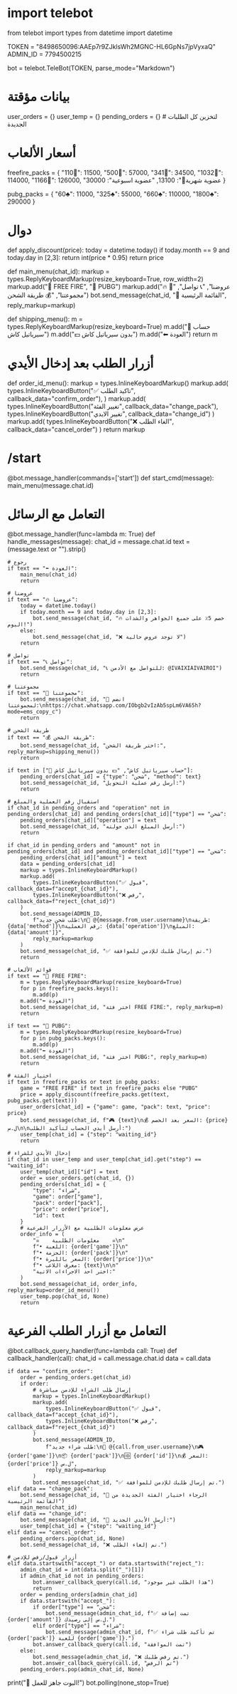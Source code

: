# import telebot
from telebot import types
from datetime import datetime

TOKEN = "8498650096:AAEp7r9ZJklsWh2MGNC-HL6GpNs7jpVyxaQ"
ADMIN_ID = 7794500215

bot = telebot.TeleBot(TOKEN, parse_mode="Markdown")

# بيانات مؤقتة
user_orders = {}
user_temp = {}
pending_orders = {}  # لتخزين كل الطلبات الجديدة

# أسعار الألعاب
freefire_packs = {
    "110💎": 11500,
    "500💎": 57000,
    "341💎": 34500,
    "1032💎": 114000,
    "1166💎": 126000,
    "عضوية شهرية💎": 13100,
    "عضوية اسبوعية": 30000
}

pubg_packs = {
    "60♣️": 11000,
    "325♣️": 55000,
    "660♣️": 110000,
    "1800♣️": 290000
}

# دوال
def apply_discount(price):
    today = datetime.today()
    if today.month == 9 and today.day in [2,3]:
        return int(price * 0.95)
    return price

def main_menu(chat_id):
    markup = types.ReplyKeyboardMarkup(resize_keyboard=True, row_width=2)
    markup.add("💎 FREE FIRE", "🎯 PUBG")
    markup.add("🔥 عروضنا", "📞 تواصل", "👥 مجموعتنا", "💰 طريقة الشحن")
    bot.send_message(chat_id, "🏰 القائمة الرئيسية", reply_markup=markup)

def shipping_menu():
    m = types.ReplyKeyboardMarkup(resize_keyboard=True)
    m.add("📲 حساب سيرياتيل كاش")
    m.add("💵 بدون سيرياتيل كاش")
    m.add("⬅ العودة")
    return m

# أزرار الطلب بعد إدخال الأيدي
def order_id_menu():
    markup = types.InlineKeyboardMarkup()
    markup.add(
        types.InlineKeyboardButton("✅ تاكيد الطلب", callback_data="confirm_order"),
    )
    markup.add(
        types.InlineKeyboardButton("تغيير الفئة", callback_data="change_pack"),
        types.InlineKeyboardButton("تغيير الايدي", callback_data="change_id")
    )
    markup.add(
        types.InlineKeyboardButton("❌ الغاء الطلب", callback_data="cancel_order")
    )
    return markup

# /start
@bot.message_handler(commands=['start'])
def start_cmd(message):
    main_menu(message.chat.id)

# التعامل مع الرسائل
@bot.message_handler(func=lambda m: True)
def handle_messages(message):
    chat_id = message.chat.id
    text = (message.text or "").strip()

    # رجوع
    if text == "⬅ العودة":
        main_menu(chat_id)
        return

    # عروضنا
    if text == "🔥 عروضنا":
        today = datetime.today()
        if today.month == 9 and today.day in [2,3]:
            bot.send_message(chat_id, "🔥 خصم 5٪ على جميع الجواهر والشدات اليوم!")
        else:
            bot.send_message(chat_id, "❌ لا توجد عروض حالية")
        return

    # تواصل
    if text == "📞 تواصل":
        bot.send_message(chat_id, "📞 للتواصل مع الأدمن: @IVAIXIAIVAIROI")
        return

    # مجموعتنا
    if text == "👥 مجموعتنا":
        bot.send_message(chat_id, "👥 انضم لمجموعتنا:\nhttps://chat.whatsapp.com/IObgb2vIzAb5spLm6VA65h?mode=ems_copy_c")
        return

    # طريقة الشحن
    if text == "💰 طريقة الشحن":
        bot.send_message(chat_id, "اختر طريقة الشحن:", reply_markup=shipping_menu())
        return

    if text in ["📲 حساب سيرياتيل كاش", "💵 بدون سيرياتيل كاش"]:
        pending_orders[chat_id] = {"type": "شحن", "method": text}
        bot.send_message(chat_id, "أرسل رقم عملية التحويل:")
        return

    # استقبال رقم العملية والمبلغ
    if chat_id in pending_orders and "operation" not in pending_orders[chat_id] and pending_orders[chat_id]["type"] == "شحن":
        pending_orders[chat_id]["operation"] = text
        bot.send_message(chat_id, "أرسل المبلغ الذي حولته:")
        return

    if chat_id in pending_orders and "amount" not in pending_orders[chat_id] and pending_orders[chat_id]["type"] == "شحن":
        pending_orders[chat_id]["amount"] = text
        data = pending_orders[chat_id]
        markup = types.InlineKeyboardMarkup()
        markup.add(
            types.InlineKeyboardButton("✅ قبول", callback_data=f"accept_{chat_id}"),
            types.InlineKeyboardButton("❌ رفض", callback_data=f"reject_{chat_id}")
        )
        bot.send_message(ADMIN_ID,
            f"طلب شحن جديد:\n👤 @{message.from_user.username}\nطريقة: {data['method']}\nرقم العملية: {data['operation']}\nالمبلغ: {data['amount']}",
            reply_markup=markup
        )
        bot.send_message(chat_id, "✅ تم إرسال طلبك للإدمن للموافقة.")
        return

    # قوائم الألعاب
    if text == "💎 FREE FIRE":
        m = types.ReplyKeyboardMarkup(resize_keyboard=True)
        for p in freefire_packs.keys():
            m.add(p)
        m.add("⬅ العودة")
        bot.send_message(chat_id, "اختر فئة FREE FIRE:", reply_markup=m)
        return

    if text == "🎯 PUBG":
        m = types.ReplyKeyboardMarkup(resize_keyboard=True)
        for p in pubg_packs.keys():
            m.add(p)
        m.add("⬅ العودة")
        bot.send_message(chat_id, "اختر فئة PUBG:", reply_markup=m)
        return

    # اختيار الفئة
    if text in freefire_packs or text in pubg_packs:
        game = "FREE FIRE" if text in freefire_packs else "PUBG"
        price = apply_discount(freefire_packs.get(text, pubg_packs.get(text)))
        user_orders[chat_id] = {"game": game, "pack": text, "price": price}
        bot.send_message(chat_id, f"🎮 {text}\n💰 السعر بعد الخصم: {price} ل.س\n\nأرسل أيدي الحساب لتأكيد الطلب:")
        user_temp[chat_id] = {"step": "waiting_id"}
        return

    # إدخال الأيدي للشراء
    if chat_id in user_temp and user_temp[chat_id].get("step") == "waiting_id":
        user_temp[chat_id]["id"] = text
        order = user_orders.get(chat_id, {})
        pending_orders[chat_id] = {
            "type": "شراء",
            "game": order["game"],
            "pack": order["pack"],
            "price": order["price"],
            "id": text
        }
        # عرض معلومات الطلبية مع الأزرار الفرعية
        order_info = (
            "☠️    معلومات الطلبية    ☠️\n"
            f"• اللعبة: {order['game']}\n"
            f"• الحزمة: {order['pack']}\n"
            f"• السعر بالليرة: {order['price']}\n"
            f"• معرف اللاعب: {text}\n\n"
            "اختر احد الاجراءات الاتية:"
        )
        bot.send_message(chat_id, order_info, reply_markup=order_id_menu())
        user_temp.pop(chat_id, None)
        return

# التعامل مع أزرار الطلب الفرعية
@bot.callback_query_handler(func=lambda call: True)
def callback_handler(call):
    chat_id = call.message.chat.id
    data = call.data

    if data == "confirm_order":
        order = pending_orders.get(chat_id)
        if order:
            # إرسال طلب الشراء للإدمن مباشرة
            markup = types.InlineKeyboardMarkup()
            markup.add(
                types.InlineKeyboardButton("✅ قبول", callback_data=f"accept_{chat_id}"),
                types.InlineKeyboardButton("❌ رفض", callback_data=f"reject_{chat_id}")
            )
            bot.send_message(ADMIN_ID,
                f"طلب شراء جديد:\n👤 @{call.from_user.username}\n🎮 {order['game']}\n📦 {order['pack']}\n🆔 {order['id']}\n💰 السعر: {order['price']} ل.س",
                reply_markup=markup
            )
            bot.send_message(chat_id, "✅ تم إرسال طلبك للإدمن للموافقة.")
    elif data == "change_pack":
        bot.send_message(chat_id, "📌 الرجاء اختيار الفئة الجديدة من القائمة الرئيسية")
        main_menu(chat_id)
    elif data == "change_id":
        bot.send_message(chat_id, "📌 أرسل الأيدي الجديد:")
        user_temp[chat_id] = {"step": "waiting_id"}
    elif data == "cancel_order":
        pending_orders.pop(chat_id, None)
        bot.send_message(chat_id, "❌ تم إلغاء الطلب.")

    # أزرار قبول/رفض للإدمن
    elif data.startswith("accept_") or data.startswith("reject_"):
        admin_chat_id = int(data.split("_")[1])
        if admin_chat_id not in pending_orders:
            bot.answer_callback_query(call.id, "هذا الطلب غير موجود")
            return
        order = pending_orders[admin_chat_id]
        if data.startswith("accept_"):
            if order["type"] == "شحن":
                bot.send_message(admin_chat_id, f"✅ تمت إضافة {order['amount']} ل.س إلى رصيدك.")
            elif order["type"] == "شراء":
                bot.send_message(admin_chat_id, f"✅ تم تأكيد طلب شراء {order['pack']} للعبة {order['game']}.")
            bot.answer_callback_query(call.id, "تمت الموافقة")
        else:
            bot.send_message(admin_chat_id, "❌ تم رفض طلبك.")
            bot.answer_callback_query(call.id, "تم الرفض")
        pending_orders.pop(admin_chat_id, None)

print("🚀 البوت جاهز للعمل!")
bot.polling(none_stop=True)
